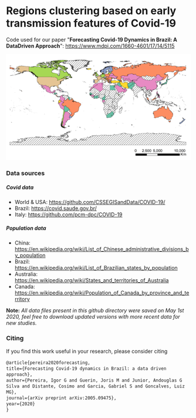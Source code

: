 # Regions clustering based on early transmission features of Covid-19

Code used for our paper "**Forecasting Covid-19 Dynamics in Brazil: A DataDriven Approach**":
<https://www.mdpi.com/1660-4601/17/14/5115>

![world_map](Figures/map_world.png)

### Data sources
##### Covid data
- World & USA: <https://github.com/CSSEGISandData/COVID-19/>
- Brazil: <https://covid.saude.gov.br/>
- Italy: https://github.com/pcm-dpc/COVID-19

##### Population data
- China: <https://en.wikipedia.org/wiki/List_of_Chinese_administrative_divisions_by_population>
- Brazil: <https://en.wikipedia.org/wiki/List_of_Brazilian_states_by_population>
- Australia: <https://en.wikipedia.org/wiki/States_and_territories_of_Australia>
- Canada: <https://en.wikipedia.org/wiki/Population_of_Canada_by_province_and_territory>

**Note:** *All data files present in this github directory were saved on May 1st 2020, feel free to download updated versions with more recent data for new studies.*

### Citing
If you find this work useful in your research, please consider citing

```
@article{pereira2020forecasting,
title={Forecasting Covid-19 dynamics in Brazil: a data driven approach},
author={Pereira, Igor G and Guerin, Joris M and Junior, Andouglas G Silva and Distante, Cosimo and Garcia, Gabriel S and Goncalves, Luiz MG},
journal={arXiv preprint arXiv:2005.09475},
year={2020}
}
```
